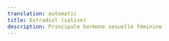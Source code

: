 ```yaml
---
translation: automatic
title: Estradiol (salive)
description: Principale hormone sexuelle féminine
---
```

